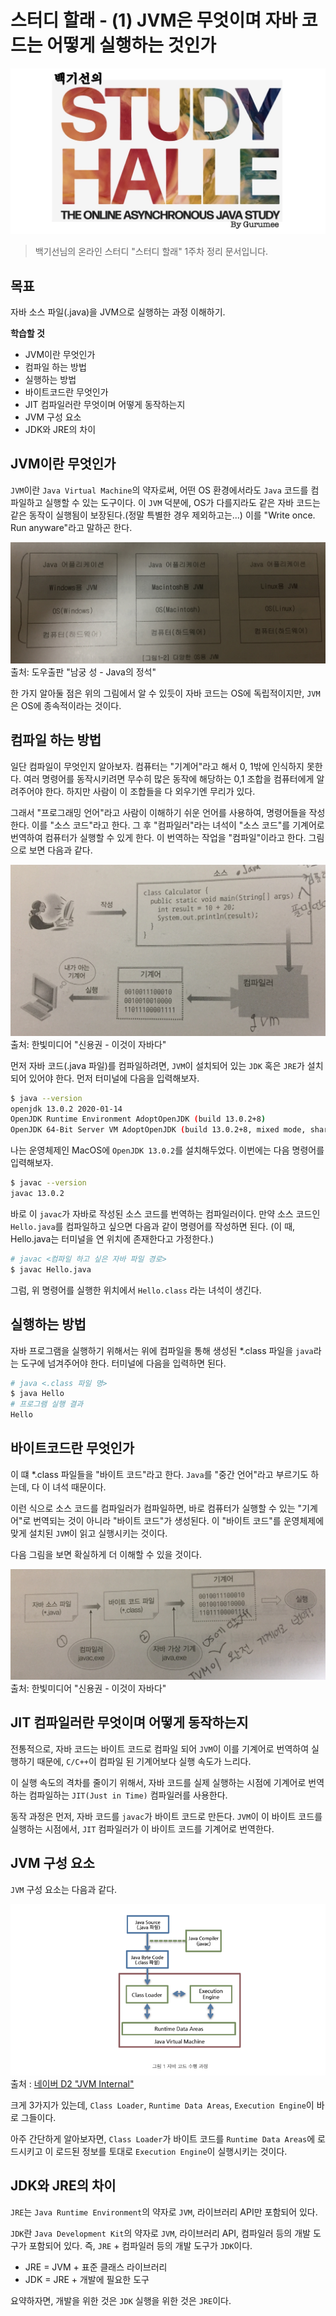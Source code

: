 # 스터디 할래 - (1) JVM은 무엇이며 자바 코드는 어떻게 실행하는 것인가

![logo](../logo.png)

> 백기선님의 온라인 스터디 "스터디 할래" 1주차 정리 문서입니다.

## 목표

자바 소스 파일(.java)을 JVM으로 실행하는 과정 이해하기.

**학습할 것**

* JVM이란 무엇인가
* 컴파일 하는 방법
* 실행하는 방법
* 바이트코드란 무엇인가
* JIT 컴파일러란 무엇이며 어떻게 동작하는지
* JVM 구성 요소
* JDK와 JRE의 차이


## JVM이란 무엇인가

`JVM`이란 `Java Virtual Machine`의 약자로써, 어떤 OS 환경에서라도 `Java` 코드를 컴파일하고 실행할 수 있는 도구이다. 이 `JVM` 덕분에, OS가 다를지라도 같은 자바 코드는 같은 동작이 실행됨이 보장된다.(정말 특별한 경우 제외하고는...) 이를 "Write once. Run anyware"라고 말하곤 한다.

![JVM은 OS에 종속적이다.](./01.png)
출처: 도우출판 "남궁 성 - Java의 정석"

한 가지 알아둘 점은 위의 그림에서 알 수 있듯이 자바 코드는 OS에 독립적이지만, `JVM`은 OS에 종속적이라는 것이다.


## 컴파일 하는 방법

일단 컴파일이 무엇인지 알아보자. 컴퓨터는 "기계어"라고 해서 0, 1밖에 인식하지 못한다. 여러 명령어를 동작시키려면 무수히 많은 동작에 해당하는 0,1 조합을 컴퓨터에게 알려주어야 한다. 하지만 사람이 이 조합들을 다 외우기엔 무리가 있다. 

그래서 "프로그래밍 언어"라고 사람이 이해하기 쉬운 언어를 사용하여, 명령어들을 작성한다. 이를 "소스 코드"라고 한다. 그 후 "컴파일러"라는 녀석이 "소스 코드"를 기계어로 번역하여 컴퓨터가 실행할 수 있게 한다. 이 번역하는 작업을 "컴파일"이라고 한다. 그림으로 보면 다음과 같다.

![컴파일](./02.png)
출처: 한빛미디어 "신용권 - 이것이 자바다"

먼저 자바 코드(.java 파일)를 컴파일하려면, `JVM`이 설치되어 있는 `JDK` 혹은 `JRE`가 설치되어 있어야 한다. 먼저 터미널에 다음을 입력해보자.

```bash
$ java --version
openjdk 13.0.2 2020-01-14
OpenJDK Runtime Environment AdoptOpenJDK (build 13.0.2+8)
OpenJDK 64-Bit Server VM AdoptOpenJDK (build 13.0.2+8, mixed mode, sharing)
```

나는 운영체제인 MacOS에 `OpenJDK 13.0.2`를 설치해두었다. 이번에는 다음 명령어를 입력해보자.

```bash
$ javac --version
javac 13.0.2
```

바로 이 `javac`가 자바로 작성된 소스 코드를 번역하는 컴파일러이다. 만약 소스 코드인 `Hello.java`를 컴파일하고 싶으면 다음과 같이 명령어를 작성하면 된다. (이 때, Hello.java는 터미널을 연 위치에 존재한다고 가정한다.)

```bash
# javac <컴파일 하고 싶은 자바 파일 경로> 
$ javac Hello.java
```

그럼, 위 명령어를 실행한 위치에서 `Hello.class` 라는 녀석이 생긴다.


## 실행하는 방법

자바 프로그램을 실행하기 위해서는 위에 컴파일을 통해 생성된 *.class 파일을 `java`라는 도구에 넘겨주어야 한다. 터미널에 다음을 입력하면 된다.

```bash
# java <.class 파일 명>
$ java Hello
# 프로그램 실행 결과
Hello
```


## 바이트코드란 무엇인가

이 떄 *.class 파일들을 "바이트 코드"라고 한다. `Java`를 "중간 언어"라고 부르기도 하는데, 다 이 녀석 때문이다. 

이런 식으로 소스 코드를 컴파일러가 컴파일하면, 바로 컴퓨터가 실행할 수 있는 "기계어"로 번역되는 것이 아니라 "바이트 코드"가 생성된다. 이 "바이트 코드"를 운영체제에 맞게 설치된 `JVM`이 읽고 실행시키는 것이다.

다음 그림을 보면 확실하게 더 이해할 수 있을 것이다.

![자바 코드 컴파일 ~ 실행 결과](./03.png)
출처: 한빛미디어 "신용권 - 이것이 자바다"


## JIT 컴파일러란 무엇이며 어떻게 동작하는지

전통적으로, 자바 코드는 바이트 코드로 컴파일 되어 `JVM`이 이를 기계어로 번역하여 실행하기 때문에, `C/C++`이 컴파일 된 기계어보다 실행 속도가 느리다.

이 실행 속도의 격차를 줄이기 위해서, 자바 코드를 실제 실행하는 시점에 기계어로 번역하는 컴파일하는 `JIT(Just in Time)` 컴파일러를 사용한다.

동작 과정은 먼저, 자바 코드를 `javac`가 바이트 코드로 만든다. `JVM`이 이 바이트 코드를 실행하는 시점에서, `JIT` 컴파일러가 이 바이트 코드를 기계어로 번역한다.


## JVM 구성 요소

`JVM` 구성 요소는 다음과 같다.

![JVM 구성 요소](./04.png)
출처 : [네이버 D2 "JVM Internal"](https://d2.naver.com/helloworld/1230)

크게 3가지가 있는데, `Class Loader`, `Runtime Data Areas`, `Execution Engine`이 바로 그들이다.

아주 간단하게 알아보자면, `Class Loader`가 바이트 코드를 `Runtime Data Areas`에 로드시키고 이 로드된 정보를 토대로 `Execution Engine`이 실행시키는 것이다.


## JDK와 JRE의 차이

`JRE`는 `Java Runtime Environment`의 약자로 `JVM`, 라이브러리 API만 포함되어 있다.

`JDK`란 `Java Development Kit`의 약자로 `JVM`, 라이브러리 API, 컴파일러 등의 개발 도구가 포함되어 있다. 즉, `JRE` + 컴파일러 등의 개발 도구가 `JDK`이다.

* JRE = JVM + 표준 클래스 라이브러리
* JDK = JRE + 개발에 필요한 도구

요약하자면, 개발을 위한 것은 `JDK` 실행을 위한 것은 `JRE`이다.